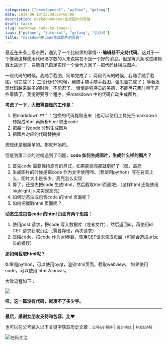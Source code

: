 ```yaml
---
categories: ["development", "python", "golang"]
date: 2019-06-13T23:34:53+08:00
description: markdown中code生成图片的思路
draft: false
slug: markdown-code-to-image-1
tags: ["python", "tutorial", "golang", "公众号"]
title: "markdown中code生成图片的思路"
---
```


最近在头条上写东西，遇到了一个比较烦的事情---**编辑器不支持代码**。这对于一个像我这样使用代码凑字数的人来说实在不是一个好的消息。但是等头条改进编辑器太遥远了，只能自己自足实现一个替代方案了--把代码替换成图片。

一段代码的时候，我随手截图，简单完成了；
两段代码的时候，我随手随手截图，也完成了；
三段代码的时候，我随手随手随手截图，强忍着完成了；
等我发现代码越来越多的时候，不能忍了。
懒惰是程序员的美德，不能再花费时间干这些事情了。我觉得要写个程序，把markdown 中的代码自动生成图片。

**考虑了一下，大概需要做的工作是：**

1. 把markdown 中 "``` ```" 包换的代码提取出来（也可以使用工具先把markdown 转换成html 再解析html 取出code
2. 把每一段code 分别生成图片
3. 把图片对应的代码替换掉


想想还是很简单的。那就开始吧。

但是到第二步的时候遇到了问题，**code 如何生成图片，生成什么样的图片？**

1. 首先code 需要保持原有的样式，如果能高亮那就更好了（嗯，高亮
2. 生成图片的时候是把code 作为文字使用PIL（我使用python）写在背景上么，图片大小是多少，高亮怎么实现
3. 算了，还是先把code 生成html，然后截取html页面吧。（这样html 还能使用 highlight.js 来实现高亮）
4. 如何动态生成包含code 的html 页面呢？
5. 如何把截取html 页面呢？


**动态生成包含code 的html 页面有两个思路：**

1. 使用post 请求，把code 写入数据库（或者文件），然后返回id，再使用id GET 请求获取页面（需要存储，两次请求）
2. 压缩code，把code 作为url参数，使用GET请求获取页面（可能会造成url太长的错误）


**那如何截取html呢？**

如果是python，可以使用pyqt，渲染html页面，截取webview。
如果使用node，可以使用 html2canvas。

大致流程如下：

![](http://media.gusibi.mobi/AeaSby9Zk5mB9lMW2hiZDbSzaQa9VlpRaHomeb_mVndzFIn6oMEKbIKJqk3P59_U)


**哎，这一篇没有代码，就凑不了多少字。**


------


**最后，感谢女朋友支持和包容，比❤️**

也可以在公号输入以下关键字获取历史文章：`公号&小程序` | `设计模式` | `并发&协程`

![扫码关注](http://media.gusibi.mobi/zHqNew3j1brVxSoTkjOerslhnB_ZpchcOXf60lFUxiZ5YtnCHs5HrJNOP14go6Ea)
